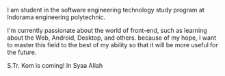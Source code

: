 I am student in the software engineering technology study program at Indorama engineering polytechnic.

I'm currently passionate about the world of front-end, such as learning about the Web, Android, Desktop, and others. because of my hope, I want to master this field to the best of my ability so that it will be more useful for the future.

S.Tr. Kom is coming! In Syaa Allah

<!---
Annisa/Annisa is a ✨ special ✨ repository because its `README.md` (this file) appears on your GitHub profile.
You can click the Preview link to take a look at your changes.
--->
